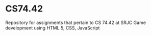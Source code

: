 # CS74.42
Repository for assignments that pertain to CS 74.42 at SRJC Game development using HTML 5, CSS, JavaScript
